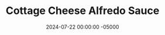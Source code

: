 ---
layout: post
title:  "Cottage Cheese Alfredo Sauce"
date:   2024-07-22 00:00:00 -05000
categories: 
- Recipes
- Savory Sauces
permalink: /recipes/cottage-cheese-alfredo
image: /assets/Food/Savory Sauces/Alfredo/alfredo-squash.jpg
ing: alfredo-ing
facts: alfredo-facts
section1: 
start2: 
section2: 
start3: 
section3: 
start4: 
section4: 
start5: 
section5: 
Prep: 5
Rest: 
Cook: 
Source1: https://theproteinchef.co/cottage-cheese-alfredo-recipe/#recipe
Source2: 
whisk: https://s.samsungfood.com/DNeaZ
tags: 
- alfredo
- chicken alfredo
- pasta
- spaghetti squash
- cream
- butter
- cheese
- parmesean cheese
- cottage cheese
- nonfat cottage cheese
- greek yogurt
- plain nonfat greek yogurt
- italian
- black pepper
- pepper
- basil
- oregano
- thyme
- garlic
- milk
- skim milk
Description: This alfredo <a href="/misc/fake-healthy-foods#sauces">sauce</a> is high in protein, tastes great over pasta or <a href="/recipes/spaghetti-squash">spaghetti squash</a> (like I did with my <a href="/recipes/vegan-mac-and-cheese">'Mac' and 'Cheese'</a> and <a href="/recipes/avocado-pesto">Avocado Pesto</a>), and much lower in fat than traditional. Instead of butter and cream, here I'm utilizing cottage cheese (or Greek yogurt) for a delicious and creamy sauce that's much lighter than a standard alfredo
Instructions: 
- <br><center><img src="/assets/Food/Savory Sauces/Alfredo/alfredo-unblended.jpg" alt="" class="instruction-image"></center><br>
- In a food processor, blend together all ingredients until smooth. Serve over pasta (1 lb box) or spaghetti squash (~4 lb squash), or use as a salad dressing<br><br>
- <center><img src="/assets/Food/Savory Sauces/Alfredo/alfredo-container.jpg" alt="" class="instruction-image"></center>
---